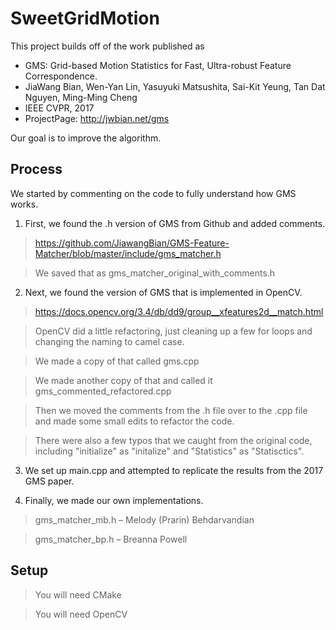 # SweetGridMotion

This project builds off of the work published as 
*    GMS: Grid-based Motion Statistics for Fast, Ultra-robust Feature Correspondence.
*    JiaWang Bian, Wen-Yan Lin, Yasuyuki Matsushita, Sai-Kit Yeung, Tan Dat Nguyen, Ming-Ming Cheng
*    IEEE CVPR, 2017
*    ProjectPage: http://jwbian.net/gms

Our goal is to improve the algorithm.

## Process
We started by commenting on the code to fully understand how GMS works.

1) First, we found the .h version of GMS from Github and added comments.

> https://github.com/JiawangBian/GMS-Feature-Matcher/blob/master/include/gms_matcher.h

> We saved that as gms_matcher_original_with_comments.h

2) Next, we found the version of GMS that is implemented in OpenCV.

> https://docs.opencv.org/3.4/db/dd9/group__xfeatures2d__match.html

> OpenCV did a little refactoring, just cleaning up a few for loops and changing the naming to camel case.

> We made a copy of that called gms.cpp

> We made another copy of that and called it gms_commented_refactored.cpp

> Then we moved the comments from the .h file over to the .cpp file and made some small edits to refactor the code.

> There were also a few typos that we caught from the original code, including "initialize" as "initalize" and "Statistics" as "Statisctics".

3) We set up main.cpp and attempted to replicate the results from the 2017 GMS paper.

4) Finally, we made our own implementations.

> gms_matcher_mb.h – Melody (Prarin) Behdarvandian

> gms_matcher_bp.h – Breanna Powell

## Setup
> You will need CMake

> You will need OpenCV

